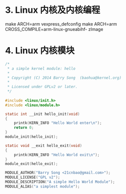 # 3. Linux 内核及内核编程

make ARCH=arm vexpress_defconfig
make ARCH=arm CROSS_COMPILE=arm-linux-gnueabihf- zImage


# 4. Linux 内核模块

```C
/*
 * a simple kernel module: hello
 *
 * Copyright (C) 2014 Barry Song  (baohua@kernel.org)
 *
 * Licensed under GPLv2 or later.
 */
 
#include <linux/init.h>
#include <linux/module.h>

static int __init hello_init(void)
{
    printk(KERN_INFO "Hello World enter\n");
    return 0;
}
module_init(hello_init);

static void __exit hello_exit(void)
{
    printk(KERN_INFO "Hello World exit\n");
}
module_exit(hello_exit);

MODULE_AUTHOR("Barry Song <21cnbao@gmail.com>");
MODULE_LICENSE("GPL v2");
MODULE_DESCRIPTION("A simple Hello World Module");
MODULE_ALIAS("a simplest module");
```